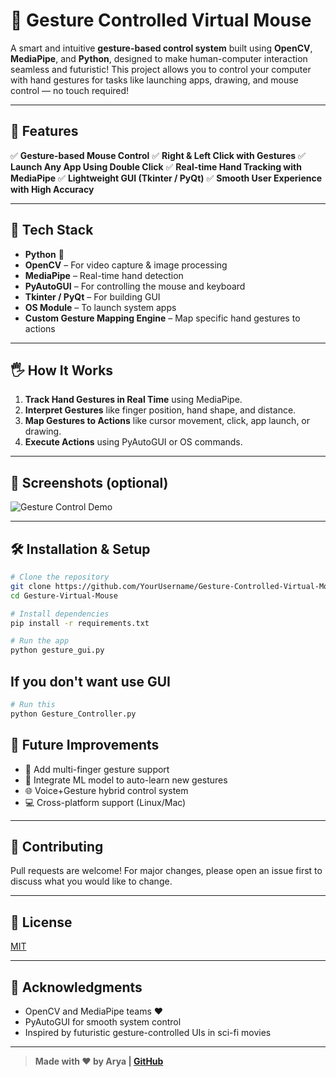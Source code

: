 # 🤖 Gesture Controlled Virtual Mouse

A smart and intuitive **gesture-based control system** built using **OpenCV**, **MediaPipe**, and **Python**, designed to make human-computer interaction seamless and futuristic! This project allows you to control your computer with hand gestures for tasks like launching apps, drawing, and mouse control — no touch required!

---

## 🚀 Features

✅ **Gesture-based Mouse Control**
✅ **Right & Left Click with Gestures**
✅ **Launch Any App Using Double Click**
✅ **Real-time Hand Tracking with MediaPipe**
✅ **Lightweight GUI (Tkinter / PyQt)**
✅ **Smooth User Experience with High Accuracy**

---

## 🧠 Tech Stack

* **Python** 🐍
* **OpenCV** – For video capture & image processing
* **MediaPipe** – Real-time hand detection
* **PyAutoGUI** – For controlling the mouse and keyboard
* **Tkinter / PyQt** – For building GUI
* **OS Module** – To launch system apps
* **Custom Gesture Mapping Engine** – Map specific hand gestures to actions

---

## 🖐️ How It Works

1. **Track Hand Gestures in Real Time** using MediaPipe.
2. **Interpret Gestures** like finger position, hand shape, and distance.
3. **Map Gestures to Actions** like cursor movement, click, app launch, or drawing.
4. **Execute Actions** using PyAutoGUI or OS commands.

---

## 📸 Screenshots (optional)

![Gesture Control Demo](Demo%20Gif/your-demo.gif)

---

## 🛠️ Installation & Setup

```bash
# Clone the repository
git clone https://github.com/YourUsername/Gesture-Controlled-Virtual-Mouse.git
cd Gesture-Virtual-Mouse

# Install dependencies
pip install -r requirements.txt

# Run the app
python gesture_gui.py
```
## If you don't want use GUI 
```bash
# Run this
python Gesture_Controller.py
```

## 🤯 Future Improvements

* 🔄 Add multi-finger gesture support
* 🧠 Integrate ML model to auto-learn new gestures
* 🌐 Voice+Gesture hybrid control system
* 💻 Cross-platform support (Linux/Mac)

---

## 🤝 Contributing

Pull requests are welcome! For major changes, please open an issue first to discuss what you would like to change.

---

## 📜 License

[MIT](LICENSE)

---

## 🙌 Acknowledgments

* OpenCV and MediaPipe teams ❤️
* PyAutoGUI for smooth system control
* Inspired by futuristic gesture-controlled UIs in sci-fi movies

---

> **Made with ❤️ by Arya | [GitHub](https://github.com/Arya182-ui)**
